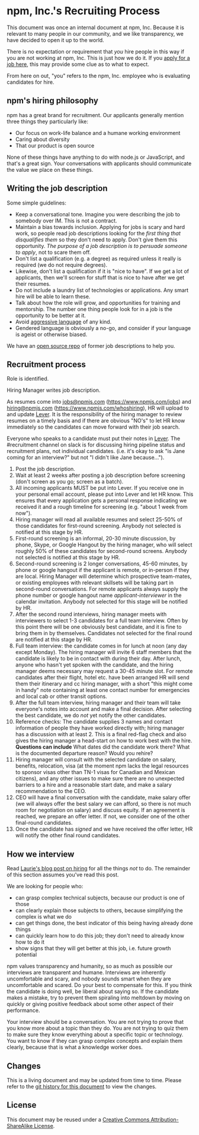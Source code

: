 # npm, Inc.'s Recruiting Process

This document was once an internal document at npm, Inc.  Because it
is relevant to many people in our community, and we like transparency,
we have decided to open it up to the world.

There is no expectation or requirement that *you* hire people in this
way if you are not working at npm, Inc.  This is just how we do it.
If you [apply for a job here](https://www.npmjs.com/jobs), this may
provide some clue as to what to expect.

From here on out, "you" refers to the npm, Inc. employee who is
evaluating candidates for hire.

## npm's hiring philosophy

npm has a great brand for recruitment. Our applicants generally
mention three things they particularly like:

- Our focus on work-life balance and a humane working environment
- Caring about diversity
- That our product is open source

None of these things have anything to do with node.js or JavaScript,
and that's a great sign. Your conversations with applicants should
communicate the value we place on these things.

## Writing the job description

Some simple guidelines:

- Keep a conversational tone. Imagine you were describing the job to
  somebody over IM. This is not a contract.
- Maintain a bias towards inclusion. Applying for jobs is scary and
  hard work, so people read job descriptions looking for the *first
  thing that disqualifies them* so they don't need to apply. Don't
  give them this opportunity. *The purpose of a job description is to
  persuade someone to apply*, not to scare them off.
- Don't list a qualification (e.g. a degree) as required unless it
  really is required (we do not require degrees).
- Likewise, don't list a qualification if it is "nice to have". If we
  get a lot of applicants, then we'll screen for stuff that is nice to
  have after we get their resumes.
- Do not include a laundry list of technologies or applications. Any
  smart hire will be able to learn these.
- Talk about how the role will grow, and opportunities for training
  and mentorship. The number one thing people look for in a job is the
  opportunity to be better at it.
- Avoid [aggressive
  language](https://storify.com/kissane/job-listings-that-don-t-alienate)
  of any kind.
- Gendered language is obviously a no-go, and consider if your
  language is ageist or otherwise biased.

We have an [open source repo](https://github.com/npm/jobs) of former
job descriptions to help you.

## Recruitment process

Role is identified.

Hiring Manager writes job description.

As resumes come into jobs@npmjs.com (https://www.npmjs.com/jobs) and
hiring@npmjs.com (https://www.npmjs.com/whoshiring), HR will upload to and
update [Lever](https://hire.lever.co/).  It is the responsibility
of the hiring manager to review resumes on a timely basis and if there
are obvious "NO's" to let HR know immediately so the candidates can
move forward with their job search.

Everyone who speaks to a candidate must put their notes in
[Lever](https://hire.lever.co/). The #recruitment channel on slack is
for discussing hiring pipeline status and recruitment plans, not
individual candidates. (i.e. it's okay to ask "is Jane coming for an
interview?" but not "I didn't like Jane because...").

1.  Post the job description.
2.  Wait at least 2 weeks after posting a job description before
    screening (don't screen as you go; screen as a batch).
3.  All incoming applicants MUST be put into Lever. If you receive one
    in your personal email account, please put into Lever and let HR
    know. This ensures that every application gets a personal response
    indicating we received it and a rough timeline for screening (e.g.
    "about 1 week from now").
5.  Hiring manager will read all available resumes and select 25-50%
    of those candidates for first-round screening. Anybody not
    selected is notified at this stage by HR.
6.  First-round screening is an informal, 20-30 minute discussion, by
    phone, Skype, or Google Hangout by the hiring manager, who will
    select roughly 50% of these candidates for second-round screens.
    Anybody not selected is notified at this stage by HR.
7.  Second-round screening is 2 longer conversations, 45-60 minutes,
    by phone or google hangout if the applicant is remote, or
    in-person if they are local. Hiring Manager will determine which
    prospective team-mates, or existing employees with relevant
    skillsets will be taking part in second-round conversations. For
    remote applicants always supply the phone number or google hangout
    name *applicant-interviewer* in the calendar invitation. Anybody
    not selected for this stage will be notified by HR.
8.  After the second round interviews, hiring manager meets with
    interviewers to select 1-3 candidates for a full team interview.
    Often by this point there will be one obviously best candidate,
    and it is fine to bring them in by themselves. Candidates not
    selected for the final round are notified at this stage by HR.
9.  Full team interview: the candidate comes in for lunch at noon (any
    day except Monday). The hiring manager will invite 6 staff members
    that the candidate is likely to be in contact with during their
    day.  After lunch, anyone who hasn't yet spoken with the
    candidate, and the hiring manager deems necessary may request a
    30-45 minute slot.  For remote candidates after their flight,
    hotel etc. have been arranged HR will send them their itinerary
    and cc hiring manager, with a short "this might come in handy"
    note containing at least one contact number for emergencies and
    local cab or other transit options.
10. After the full team interview, hiring manager and their team will
    take everyone's notes into account and make a final decision.
    After selecting the best candidate, we do *not* yet notify the
    other candidates.
11. Reference checks: The candidate supplies 3 names and contact
    information of people they have worked directly with; hiring
    manager has a discussion with at least 2. This is a final red-flag
    check and also gives the hiring manager a head-start on how to
    work best with the hire.  **Questions can include** What dates did
    the candidate work there?  What is the documented departure
    reason?  Would you rehire?
12. Hiring manager will consult with the selected candidate on salary,
    benefits, relocation, visa (at the moment npm lacks the legal
    resources to sponsor visas other than TN-1 visas for Canadian and
    Mexican citizens), and any other issues to make sure there are no
    unexpected barriers to a hire and a reasonable start date, and
    make a salary recommendation to the CEO.
13. CEO will have a final conversation with the candidate, make salary
    offer (we will always offer the best salary we can afford, so
    there is not much room for negotiation on salary) and discuss
    equity. If an agreement is reached, we prepare an offer letter. If
    not, we consider one of the other final-round candidates.
14. Once the candidate has *signed* and we have received the offer
    letter, HR will notify the other final round candidates.


## How we interview

Read [Laurie's blog post on
hiring](http://seldo.com/weblog/2014/08/26/you_suck_at_technical_interviews)
for all the things *not* to do. The remainder of this section assumes
you've read this post.

We are looking for people who:

- can grasp complex technical subjects, because our product is one of
  those
- can clearly explain those subjects to others, because simplifying
  the complex is what we do
- can get things done, the best indicator of this being having already
  done things
- can quickly learn how to do this job; they don't need to already
  know how to do it
- show signs that they will get better at this job, i.e. future growth
  potential

npm values transparency and humanity, so as much as possible our
interviews are transparent and humane. Interviews are inherently
uncomfortable and scary, and nobody sounds smart when they are
uncomfortable and scared. Do your best to compensate for this. If you
think the candidate is doing well, be liberal about saying so. If the
candidate makes a mistake, try to prevent them spiraling into
meltdown by moving on quickly or giving positive feedback about some
other aspect of their performance.

Your interview should be a conversation. You are not trying to prove
that you know more about a topic than they do. You are not trying to
quiz them to make sure they know everything about a specific topic or
technology. You want to know if they can grasp complex concepts and
explain them clearly, because that is what a knowledge worker does.

## Changes

This is a living document and may be updated from time to time.
Please refer to the [git history for this
document](https://github.com/npm/policies/commits/master/recruiting-process.md)
to view the changes.

## License

This document may be reused under a [Creative Commons
Attribution-ShareAlike
License](https://creativecommons.org/licenses/by-sa/4.0/).
